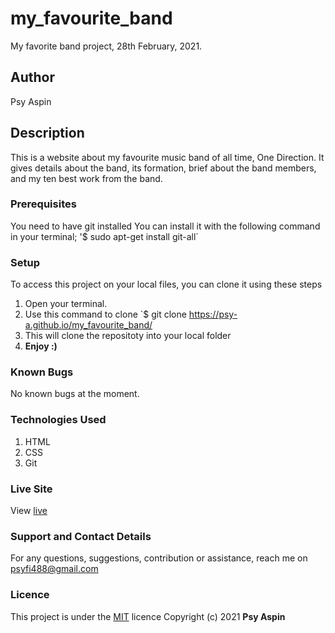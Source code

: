 # my_favourite_band
My favorite band project, 28th February, 2021.
## Author
Psy Aspin
## Description
This is a website about my favourite music band of all time, One Direction.
It gives details about the band, its formation, brief about the band members, and my ten best work from the band.
### Prerequisites
You need to have git installed
You can install it with the following command in your terminal;
'$ sudo apt-get install git-all`
### Setup
To access this project on your local files, you can clone it using these steps
1. Open your terminal.
1. Use this command to clone `$ git clone https://psy-a.github.io/my_favourite_band/
1. This will clone the repositoty into your local folder
1. __Enjoy :)__
### Known Bugs
No known bugs at the moment.
### Technologies Used
1. HTML
2. CSS
3. Git
### Live Site
View [live](https://psy-a.github.io/my_favourite_band/)
### Support and Contact Details
For any questions, suggestions, contribution or assistance, reach me on psyfi488@gmail.com
### Licence
This project is under the  [MIT](LICENSE.txt) licence
Copyright (c) 2021 **Psy Aspin**
